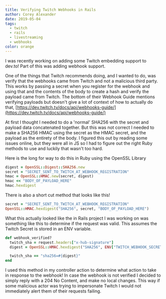 ```yaml
---
title: Verifying Twitch Webhooks in Rails
author: Corey Alexander
date: 2019-05-04
tags:
  - twitch
  - rails
  - livestreaming
  - webhooks
color: orange
---
```


I was recently working on adding some Twitch embedding support to dev.to! Part of this was adding webhook support.

One of the things that Twitch recommends doing, and I wanted to do, was verify that the webhooks came from Twitch and not a malicious third party. This works by passing a secret when you register for the webhook and using that and the contents of the body to create a hash and verify the payload came from Twitch.
The bottom of their Webhook Guide mentions verifying payloads but doesn't give a lot of context of how to actually do that, [https://dev.twitch.tv/docs/api/webhooks-guide/](https://dev.twitch.tv/docs/api/webhooks-guide/)

At first I thought I needed to do a 'normal' SHA256 with the secret and payload data concatenated together. But this was not correct I needed to make a SHA256 HMAC using the secret as the HMAC secret, and the payload as the entirety of the body. I figured this out by reading some issues online, but they were all in JS so I had to figure out the right Ruby methods to use and luckily that wasn't too hard.

Here is the long for way to do this in Ruby using the OpenSSL Library

```ruby
digest = OpenSSL::Digest::SHA256.new
secret = "SECRET_SENT_TO_TWITCH_AT_WEBHOOK_REGISTRATION"
hmac = OpenSSL::HMAC.new(secret, digest)
hmac << "BODY_OF_PAYLOAD_HERE"
hmac.hexdigest
```

There is also a short cut method that looks like this!

```ruby
secret = "SECRET_SENT_TO_TWITCH_AT_WEBHOOK_REGISTRATION"
OpenSSL::HMAC.hexdigest("SHA256", secret, "BODY_OF_PAYLOAD_HERE")
```

What this actually looked like the in Rails project I was working on was something like this to determine if the request was valid. This assumes the Twitch Secret is stored in an ENV variable.

```ruby
def webhook_verified?
  twitch_sha = request.headers["x-hub-signature"]
  digest = OpenSSL::HMAC.hexdigest("SHA256", ENV["TWITCH_WEBHOOK_SECRET"], request.raw_post)

  twitch_sha == "sha256=#{digest}"
end
```

I used this method in my controller action to determine what action to take in response to the webhook! In case the webhook is not verified I decided to simply reply with a 204 No Content, and make no local changes. This way if some malicious actor was trying to impersonate Twitch I would not immediately alert them of their requests failing.
